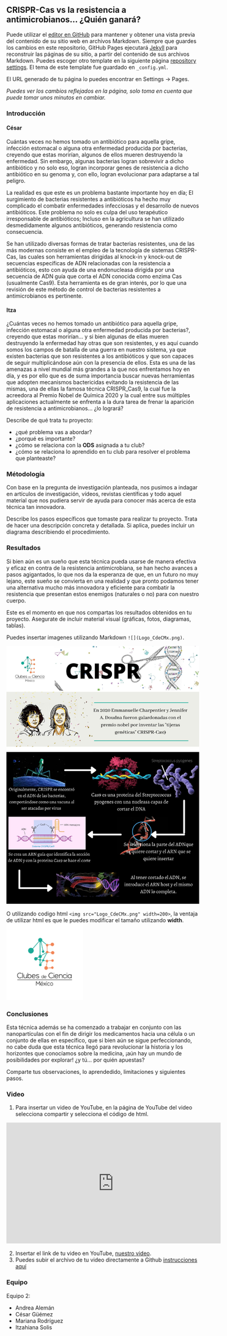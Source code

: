 ## CRISPR-Cas vs la resistencia a antimicrobianos… ¿Quién ganará?

Puede utilizar el [editor en GitHub](https://github.com/CdeCMx-org/templates_paginaweb/edit/main/README.md) para mantener y obtener una vista previa del contenido de su sitio web en archivos Markdown. Siempre que guardes los cambios en este repositorio, GitHub Pages ejecutará [Jekyll](https://jekyllrb.com/) para reconstruir las páginas de su sitio, a partir del contenido de sus archivos Markdown. Puedes escoger otro template en la siguiente página [repository settings](https://github.com/CdeCMx-org/templates_paginaweb/settings/pages). El tema de este template fue guardado en `_config.yml`.

El URL generado de tu página lo puedes encontrar en Settings -> Pages. 

*Puedes ver los cambios reflejados en la página, solo toma en cuenta que puede tomar unos minutos en cambiar.*

### Introducción

#### César
Cuántas veces no hemos tomado un antibiótico para aquella gripe, infección estomacal o alguna otra enfermedad producida por bacterias, creyendo que estas morirían, algunos de ellos mueren destruyendo la enfermedad. Sin embargo, algunas bacterias logran sobrevivir a dicho antibiótico y no solo eso, logran incorporar genes de resistencia a dicho antibiótico en su genoma y, con ello, logran evolucionar para adaptarse a tal peligro.

La realidad es que este es un problema bastante importante hoy en día; El surgimiento de bacterias resistentes a antibióticos ha hecho muy complicado el combatir enfermedades infecciosas y el desarrollo de nuevos antibióticos. Este problema no solo es culpa del uso terapéutico irresponsable de antibióticos; Incluso en la agricultura se han utilizado desmedidamente algunos antibióticos, generando resistencia como consecuencia.

Se han utilizado diversas formas de tratar bacterias resistentes, una de las más modernas consiste en el empleo de la tecnología de sistemas CRISPR-Cas, las cuales son herramientas dirigidas al knock-in y knock-out de secuencias específicas de ADN relacionadas con la resistencia a antibióticos, esto con ayuda de una endonucleasa dirigida por una secuencia de ADN guía que corta el ADN conocida como enzima Cas (usualmente Cas9). Esta herramienta es de gran interés, por lo que una revisión de este método de control de bacterias resistentes a antimicrobianos es pertinente. 

#### Itza
¿Cuántas veces no hemos tomado un antibiótico para aquella gripe, infección estomacal o alguna otra enfermedad producida por bacterias?, creyendo que estas morirían… y si bien algunas de ellas mueren destruyendo la enfermedad hay otras que son resistentes, y es aquí cuando somos los campos de batalla de una guerra en nuestro sistema, ya que existen bacterias que son resistentes a los antibióticos y que son capaces de seguir multiplicándose aún con la presencia de ellos. Esta es una de las amenazas a nivel mundial más grandes a la que nos enfrentamos hoy en día, y es por ello que es de suma importancia buscar nuevas herramientas que adopten mecanismos bactericidas evitando la resistencia de las mismas, una de ellas la famosa técnica CRISPR_Cas9, la cual fue la acreedora al Premio Nobel de Química 2020 y la cual entre sus múltiples aplicaciones actualmente se enfrenta a la dura tarea de frenar la aparición de resistencia a antimicrobianos... ¿lo logrará?

Describe de qué trata tu proyecto:
* ¿qué problema vas a abordar?
* ¿porqué es importante?
* ¿cómo se relaciona con la **ODS** asignada a tu club? 
* ¿cómo se relaciona lo aprendido en tu club para resolver el problema que planteaste?

### Métodología

Con base en la pregunta de investigación planteada, nos pusimos a indagar en artículos de investigación, vídeos, revistas científicas y todo aquel material que nos pudiera servir de ayuda para conocer más acerca de esta técnica tan innovadora.

Describe los pasos específicos que tomaste para realizar tu proyecto. Trata de hacer una descripción concreta y detallada. Si aplica, puedes incluir un diagrama describiendo el procedimiento. 

### Resultados

Si bien aún es un sueño que esta técnica pueda usarse de manera efectiva y eficaz en contra de la resistencia antimicrobiana, se han hecho avances a pasos agigantados, lo que nos da la esperanza de que, en un futuro no muy lejano, este sueño se convierta en una realidad y que pronto podamos tener una alternativa mucho más innovadora y eficiente para combatir la resistencia que presentan estos enemigos (naturales o no) para con nuestro cuerpo.

Este es el momento en que nos compartas los resultados obtenidos en tu proyecto. Asegurate de incluir material visual (gráficas, fotos, diagramas, tablas). 

Puedes insertar imagenes utilizando Markdown `![](Logo_CdeCMx.png)`.

![](CRISPR.jpg)

O utilizando codigo html `<img src="Logo_CdeCMx.png" width=200>`, la ventaja de utilizar html es que le puedes modificar el tamaño utilizando **width**.
<img src="Logo_CdeCMx.png" width=200>


### Conclusiones

Esta técnica además se ha comenzado a trabajar en conjunto con las nanopartículas con el fin de dirigir los medicamentos hacia una célula o un conjunto de ellas en específico, que si bien aún se sigue perfeccionando, no cabe duda que esta técnica llegó para revolucionar la historia y los horizontes que conocíamos sobre la medicina, ¡aún hay un mundo de posibilidades por explorar! ¿y tú… por quién apuestas?

Comparte tus observaciones, lo aprendedido, limitaciones y siguientes pasos. 

### Video
 1. Para insertar un video de YouTube, en la página de YouTube del video selecciona compartir y selecciona el código de html.
 <iframe width="560" height="315" src="https://www.youtube.com/embed/PLj1-CMNERM" title="YouTube video player" frameborder="0" allow="accelerometer; autoplay; clipboard-write; encrypted-media; gyroscope; picture-in-picture" allowfullscreen></iframe>
 
 2. Insertar el link de tu video en YouTube, [nuestro video](https://youtu.be/rmXvlBPq24Q).
 4. Puedes subir el archivo de tu video directamente a Github [instrucciones aquí](https://stackoverflow.com/questions/4279611/how-to-embed-a-video-into-github-readme-md)

 
### Equipo
Equipo 2:
* Andrea Alemán
* César Güémez
* Mariana Rodríguez
* Itzahiana Solis
